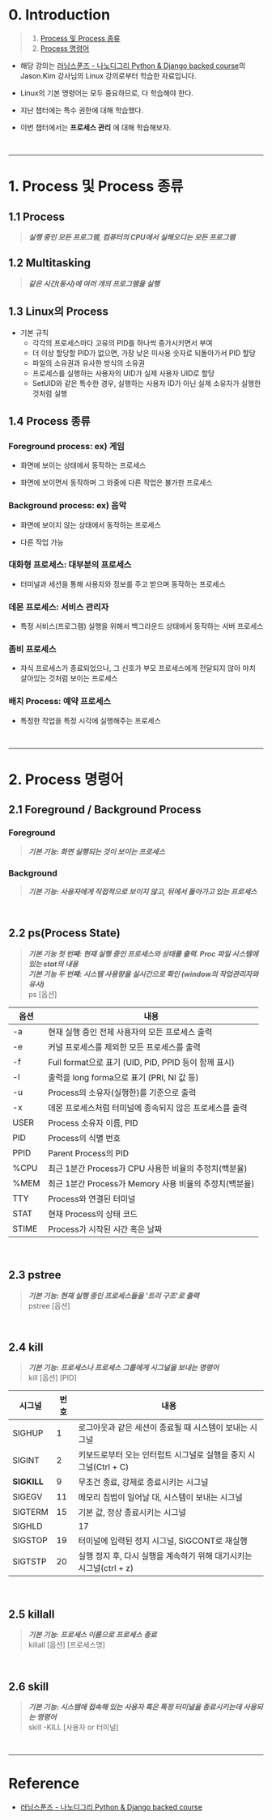 # 0. Introduction

> 1. [Process 및 Process 종류](#1-process-및-process-종류)
> 2. [Process 명령어](#2-process-명령어)

- 해당 강의는 [러닝스푼즈 - 나노디그리 Python & Django backed course](https://learningspoons.com/course/detail/django-backend/)의 Jason.Kim 강사님의 Linux 강의로부터 학습한 자료입니다.

- Linux의 기본 명령어는 모두 중요하므로, 다 학습해야 한다.

- 지난 챕터에는 특수 권한에 대해 학습했다.

- 이번 챕터에서는 **프로세스 관리** 에 대해 학습해보자.


<br>

---

# 1. Process 및 Process 종류

## 1.1 Process

> **_실행 중인 모든 프로그램, 컴퓨터의 CPU에서 실해오디는 모든 프로그램_**


## 1.2 Multitasking

> **_같은 시간(동시)에 여러 개의 프로그램을 실행_**

## 1.3 Linux의 Process

- 기본 규칙
    - 각각의 프로세스마다 고유의 PID를 하나씩 증가시키면서 부여
    - 더 이상 할당할 PID가 없으면, 가장 낮은 미사용 숫자로 되돌아가서 PID 할당
    - 파일의 소유권과 유사한 방식의 소유권
    - 프로세스를 실행하는 사용자의 UID가 실제 사용자 UID로 할당
    - SetUID와 같은 특수한 경우, 실행하는 사용자 ID가 아닌 실제 소유자가 실행한 것처럼 실행

## 1.4 Process 종류

### Foreground process: ex) 게임

- 화면에 보이는 상태에서 동작하는 프로세스

- 화면에 보이면서 동작하며 그 와중에 다른 작업은 불가한 프로세스 

### Background process: ex) 음악

- 화면에 보이지 않는 상태에서 동작하는 프로세스

- 다른 작업 가능

### 대화형 프로세스: 대부분의 프로세스

- 터미널과 세션을 통해 사용자와 정보를 주고 받으며 동작하는 프로세스

### 데몬 프로세스: 서비스 관리자

- 특정 서비스(프로그램) 실행을 위해서 백그라운드 상태에서 동작하는 서버 프로세스


### 좀비 프로세스

- 자식 프로세스가 종료되었으나, 그 신호가 부모 프로세스에게 전달되지 않아 마치 살아있는 것처럼 보이는 프로세스

### 배치 Process: 예약 프로세스

- 특정한 작업을 특정 시각에 실행해주는 프로세스

<br>

---
# 2. Process 명령어

## 2.1 Foreground / Background Process

### Foreground

> **_기본 기능: 화면 실행되는 것이 보이는 프로세스_**


### Background

> **_기본 기능: 사용자에게 직접적으로 보이지 않고, 뒤에서 돌아가고 있는 프로세스_**

<br>

## 2.2 ps(Process State)

> **_기본 기능 첫 번째: 현재 실행 중인 프로세스와 상태를 출력. Proc 파일 시스템에 있는 stat의 내용_**  
> **_기본 기능 두 번째: 시스템 사용량을 실시간으로 확인 (window의 작업관리자와 유사)_**  
> ps [옵션]

| 옵션 | 내용 | 
| ---- | ---- |
|-a|현재 실행 중인 전체 사용자의 모든 프로세스 출력|
|-e|커널 프로세스를 제외한 모든 프로세스를 출력|
|-f|Full format으로 표기 (UID, PID, PPID 등이 함께 표시)|
|-l|출력을 long forma으로 표기 (PRI, NI 값 등)|
|-u|Process의 소유자(실행한)를 기준으로 출력|
|-x|데몬 프로세스처럼 터미널에 종속되지 않은 프로세스를 출력|
|USER|Process 소유자 이름, PID|
|PID|Process의 식별 번호|
|PPID|Parent Process의 PID|
|%CPU|최근 1분간 Process가 CPU 사용한 비율의 추정치(백분율)|
|%MEM|최근 1분간 Process가 Memory 사용 비율의 추정치(백분율)|
|TTY|Process와 연결된 터미널|
|STAT|현재 Process의 상태 코드|
|STIME|Process가 시작된 시간 혹은 날짜|


<br>


## 2.3 pstree

> **_기본 기능: 현재 실행 중인 프로세스들을 '트리 구조'로 출력_**  
> pstree [옵션]


<br>


## 2.4 kill

> **_기본 기능: 프로세스나 프로세스 그룹에게 시그널을 보내는 명령어_**  
> kill [옵션] [PID]

|시그널|번호|내용|
| ---- | ---- | ---- | 
|SIGHUP|1|로그아웃과 같은 세션이 종료될 때 시스템이 보내는 시그널|
|SIGINT|2|키보드로부터 오는 인터럽트 시그널로 실행을 중지 시그널(Ctrl + C)|
|**SIGKILL**|9|무조건 종료, 강제로 종료시키는 시그널|
|SIGEGV|11|메모리 침범이 일어날 대, 시스템이 보내는 시그널|
|SIGTERM|15|기본 값, 정상 종료시키는 시그널|
|SIGHLD||17|자식 프로세스가 stop되거나 종료되었을 때, 부모에게 전달하는 신호|
|SIGSTOP|19|터미널에 입력된 정지 시그널, SIGCONT로 재실행|
|SIGTSTP|20|실행 정지 후, 다시 실행을 계속하기 위해 대기시키는 시그널(ctrl + z)|

<br>


## 2.5 killall

> **_기본 기능: 프로세스 이름으로 프로세스 종료_**  
> killall [옵션] [프로세스명]


<br>



## 2.6 skill

> **_기본 기능: 시스템에 접속해 있는 사용자 혹은 특정 터미널을 종료시키는데 사용되는 명령어_**  
> skill -KILL [사용자 or 터미널]




<br>

---

# Reference

- [러닝스푼즈 - 나노디그리 Python & Django backed course](https://learningspoons.com/course/detail/django-backend/)